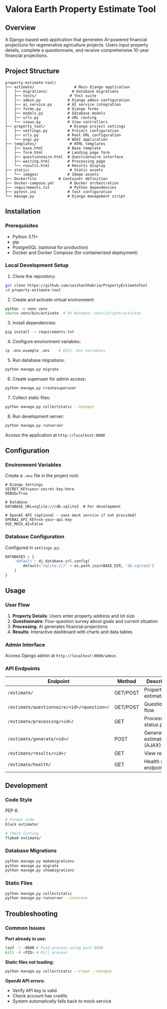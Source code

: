 # Valora Earth Property Estimate Tool

## Overview

A Django-based web application that generates AI-powered financial projections for regenerative agriculture projects. Users input property details, complete a questionnaire, and receive comprehensive 10-year financial projections.

## Project Structure

```
property-estimate-tool/
├── estimate/                  # Main Django application
│   ├── migrations/           # Database migrations
│   ├── tests/               # Test suite
│   ├── admin.py            # Django admin configuration
│   ├── ai_service.py       # AI service integration
│   ├── forms.py            # Django forms
│   ├── models.py           # Database models
│   ├── urls.py             # URL routing
│   └── views.py            # View controllers
├── property_tool/           # Django project settings
│   ├── settings.py         # Project configuration
│   ├── urls.py             # Root URL configuration
│   └── wsgi.py             # WSGI application
├── templates/               # HTML templates
│   ├── base.html           # Base template
│   ├── form.html           # Landing page form
│   ├── questionnaire.html  # Questionnaire interface
│   ├── waiting.html        # Processing page
│   └── results.html        # Results display
├── static/                  # Static assets
│   └── images/             # Image assets
├── Dockerfile          # Container definition
├── docker-compose.yml       # Docker orchestration
├── requirements.txt         # Python dependencies
├── pytest.ini              # Test configuration
└── manage.py               # Django management script
```

## Installation

### Prerequisites

- Python 3.11+
- pip
- PostgreSQL (optional for production)
- Docker and Docker Compose (for containerized deployment)

### Local Development Setup

1. Clone the repository:
```bash
git clone https://github.com/saishachhabria/PropertyEstimateTool
cd property-estimate-tool
```

2. Create and activate virtual environment:
```bash
python -m venv venv
source venv/bin/activate  # On Windows: venv\Scripts\activate
```

3. Install dependencies:
```bash
pip install -r requirements.txt
```

4. Configure environment variables:
```bash
cp .env.example .env    # Edit .env variables
```

5. Run database migrations:
```bash
python manage.py migrate
```

6. Create superuser for admin access:
```bash
python manage.py createsuperuser
```

7. Collect static files:
```bash
python manage.py collectstatic --noinput
```

8. Run development server:
```bash
python manage.py runserver
```

Access the application at `http://localhost:8000`

## Configuration

### Environment Variables

Create a `.env` file in the project root:

```env
# Django Settings
SECRET_KEY=your-secret-key-here
DEBUG=True

# Database
DATABASE_URL=sqlite:///db.sqlite3  # For development

# OpenAI API (optional - uses mock service if not provided)
OPENAI_API_KEY=sk-your-api-key
USE_MOCK_AI=False
```

### Database Configuration

Configured in `settings.py`:

```python
DATABASES = {
    'default': dj_database_url.config(
        default='sqlite:///' + os.path.join(BASE_DIR, 'db.sqlite3')
    )
}
```

## Usage

### User Flow

1. **Property Details**: Users enter property address and lot size
2. **Questionnaire**: Four-question survey about goals and current situation
3. **Processing**: AI generates financial projections
4. **Results**: Interactive dashboard with charts and data tables

### Admin Interface

Access Django admin at `http://localhost:8000/admin`

### API Endpoints

| Endpoint | Method | Description |
|----------|--------|-------------|
| `/estimate/` | GET/POST | Property estimate form |
| `/estimate/questionnaire/<id>/<question>/` | GET/POST | Questionnaire flow |
| `/estimate/processing/<id>/` | GET | Processing status page |
| `/estimate/generate/<id>/` | POST | Generate estimate (AJAX) |
| `/estimate/results/<id>/` | GET | View results |
| `/estimate/health/` | GET | Health check endpoint |

## Development

### Code Style

PEP 8:
```bash
# Format code
black estimate/

# Check linting
flake8 estimate/
```

### Database Migrations

```bash
python manage.py makemigrations
python manage.py migrate
python manage.py showmigrations
```

### Static Files

```bash
python manage.py collectstatic
python manage.py runserver --insecure
```

## Troubleshooting

### Common Issues

**Port already in use:**
```bash
lsof -i :8000 # Find process using port 8000
kill -9 <PID> # Kill process
```

**Static files not loading:**
```bash
python manage.py collectstatic --clear --noinput
```

**OpenAI API errors:**
- Verify API key is valid
- Check account has credits
- System automatically falls back to mock service
